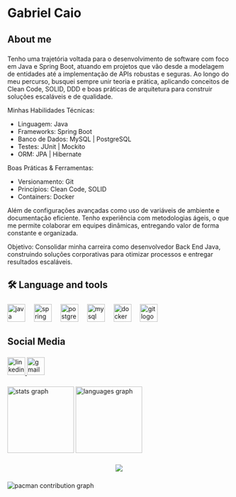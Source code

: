 <h1 align="left">Gabriel Caio</h1>

###

<h2 align="left">About me</h2>

###

<p align="left">Tenho uma trajetória voltada para o desenvolvimento de software com foco em Java e Spring Boot, atuando em projetos que vão desde a modelagem de entidades até a implementação de APIs robustas e seguras. Ao longo do meu percurso, busquei sempre unir teoria e prática, aplicando conceitos de Clean Code, SOLID, DDD e boas práticas de arquitetura para construir soluções escaláveis e de qualidade.

Minhas Habilidades Técnicas:

- Linguagem: Java
- Frameworks: Spring Boot
- Banco de Dados: MySQL | PostgreSQL
- Testes: JUnit | Mockito
- ORM: JPA | Hibernate

Boas Práticas & Ferramentas:
- Versionamento: Git
- Princípios: Clean Code, SOLID  
- Containers: Docker  

Além de configurações avançadas como uso de variáveis de ambiente e documentação eficiente. Tenho experiência com metodologias ágeis, o que me permite colaborar em equipes dinâmicas, entregando valor de forma constante e organizada.

Objetivo: Consolidar minha carreira como desenvolvedor Back End Java, construindo soluções corporativas para otimizar processos e entregar resultados escaláveis.  </p>

###

<h2 align="left">🛠 Language and tools</h2>

###

<div align="left">
  <img src="https://cdn.jsdelivr.net/gh/devicons/devicon/icons/java/java-original.svg" height="40" alt="java logo"  />
  <img width="12" />
  <img src="https://cdn.simpleicons.org/spring/6DB33F" height="40" alt="spring logo"  />
  <img width="12" />
  <img src="https://cdn.simpleicons.org/postgresql/4169E1" height="40" alt="postgresql logo"  />
  <img width="12" />
  <img src="https://cdn.jsdelivr.net/gh/devicons/devicon/icons/mysql/mysql-original.svg" height="40" alt="mysql logo"  />
  <img width="12" />
  <img src="https://cdn.jsdelivr.net/gh/devicons/devicon/icons/docker/docker-original.svg" height="40" alt="docker logo"  />
  <img width="12" />
  <img src="https://cdn.jsdelivr.net/gh/devicons/devicon/icons/git/git-original.svg" height="40" alt="git logo"  />
</div>

###

<h2 align="left">Social Media</h2>

###

<div align="left">
  <a href="https://www.linkedin.com/in/gabriel-caio/" target="_blank">
    <img src="https://img.shields.io/static/v1?message=LinkedIn&logo=linkedin&label=&color=0077B5&logoColor=white&labelColor=&style=for-the-badge" height="40" alt="linkedin logo"  />
  </a>
  <a href="https://mail.google.com/mail/u/0/?fs=1&to=gabrielcaio848@gmail.com&tf=cm" target="_blank">
    <img src="https://img.shields.io/static/v1?message=Gmail&logo=gmail&label=&color=D14836&logoColor=white&labelColor=&style=for-the-badge" height="40" alt="gmail logo"  />
  </a>
</div>

###

<div align="left">
  <img src="https://github-readme-stats.vercel.app/api?username=gabrielcaio11&hide_title=false&hide_rank=false&show_icons=true&include_all_commits=true&count_private=true&disable_animations=false&theme=dracula&locale=en&hide_border=false&order=1" height="150" alt="stats graph"  />
  <img src="https://github-readme-stats.vercel.app/api/top-langs?username=gabrielcaio11&locale=en&hide_title=false&layout=compact&card_width=320&langs_count=5&theme=dracula&hide_border=false&order=2" height="150" alt="languages graph"  />
</div>

###

<div align="center">
  <img src="https://visitor-badge.laobi.icu/badge?page_id=gabrielcaio11.gabrielcaio11&"  />
</div>

###

<picture>
  <source media="(prefers-color-scheme: dark)" srcset="https://raw.githubusercontent.com/gabrielcaio11/gabrielcaio11/output/pacman-contribution-graph-dark.svg">
  <source media="(prefers-color-scheme: light)" srcset="https://raw.githubusercontent.com/gabrielcaio11/gabrielcaio11/output/pacman-contribution-graph.svg">
  <img alt="pacman contribution graph" src="https://raw.githubusercontent.com/gabrielcaio11/gabrielcaio11/output/pacman-contribution-graph.svg">
</picture>

###
